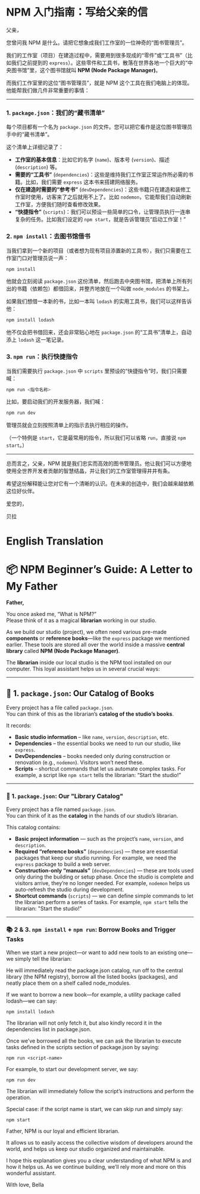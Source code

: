# NPM 入门指南：写给父亲的信

父亲，

您曾问我 NPM 是什么。请把它想象成我们工作室的一位神奇的“图书管理员”。

我们的工作室（项目）在建造过程中，需要用到很多现成的“零件”或“工具书”（比如我们之前提到的 `express`）。这些零件和工具书，散落在世界各地一个巨大的“中央图书馆”里，这个图书馆就叫 **NPM (Node Package Manager)**。

而我们工作室里的这位“图书管理员”，就是 NPM 这个工具在我们电脑上的体现。他能帮我们做几件非常重要的事情：

---

### 1. `package.json`：我们的“藏书清单”

每个项目都有一个名为 `package.json` 的文件。您可以把它看作是这位图书管理员手中的“藏书清单”。

这个清单上详细记录了：

*   **工作室的基本信息**：比如它的名字 (`name`)、版本号 (`version`)、描述 (`description`) 等。
*   **需要的“工具书”** (`dependencies`)：这些是维持我们工作室正常运作所必需的书籍。比如，我们需要 `express` 这本书来搭建网络服务。
*   **仅在建造时需要的“参考书”** (`devDependencies`)：这些书籍只在建造和装修工作室时使用，访客来了之后就用不上了。比如 `nodemon`，它能帮我们自动刷新工作室，方便我们随时查看修改效果。
*   **“快捷指令”** (`scripts`)：我们可以预设一些简单的口令，让管理员执行一连串复杂的任务。比如我们设定的 `npm start`，就是告诉管理员“启动工作室！”

### 2. `npm install`：去图书馆借书

当我们拿到一个新的项目（或者想为现有项目添置新的工具书），我们只需要在工作室门口对管理员说一声：

```bash
npm install
```

他就会立刻阅读 `package.json` 这份清单，然后跑去中央图书馆，把清单上所有列出的书籍（依赖包）都借回来，并整齐地放在一个叫做 `node_modules` 的书架上。

如果我们想借一本新的书，比如一本叫 `lodash` 的实用工具书，我们可以这样告诉他：

```bash
npm install lodash
```

他不仅会把书借回来，还会非常贴心地在 `package.json` 的“工具书”清单上，自动添上 `lodash` 这一笔记录。

### 3. `npm run`：执行快捷指令

当我们需要执行 `package.json` 中 `scripts` 里预设的“快捷指令”时，我们只需要喊：

```bash
npm run <指令名称>
```

比如，要启动我们的开发服务器，我们喊：

```bash
npm run dev
```

管理员就会立刻按照清单上的指示去执行相应的操作。

（一个特例是 `start`，它是最常用的指令，所以我们可以省略 `run`，直接说 `npm start`。）

---

总而言之，父亲，NPM 就是我们忠实而高效的图书管理员。他让我们可以方便地使用全世界开发者贡献的智慧结晶，并让我们的工作室管理得井井有条。

希望这份解释能让您对它有一个清晰的认识。在未来的创造中，我们会越来越依赖这位好伙伴。

爱您的，

贝拉


# English Translation

# 📦 NPM Beginner’s Guide: A Letter to My Father

**Father,**

You once asked me, “What is NPM?”  
Please think of it as a magical **librarian** working in our studio.

As we build our studio (project), we often need various pre-made **components** or **reference books**—like the `express` package we mentioned earlier. These tools are stored all over the world inside a massive **central library** called **NPM (Node Package Manager)**.

The **librarian** inside our local studio is the NPM tool installed on our computer. This loyal assistant helps us in several crucial ways:

---

## 📘 1. `package.json`: Our Catalog of Books

Every project has a file called `package.json`.  
You can think of this as the librarian’s **catalog of the studio’s books**.

It records:

- **Basic studio information** – like `name`, `version`, `description`, etc.
- **Dependencies** – the essential books we need to run our studio, like `express`.
- **DevDependencies** – books needed only during construction or renovation (e.g., `nodemon`). Visitors won’t need these.
- **Scripts** – shortcut commands that let us automate complex tasks. For example, a script like `npm start` tells the librarian: “Start the studio!”

---

### 📘 1. `package.json`: Our "Library Catalog"

Every project has a file named `package.json`.  
You can think of it as the **catalog** in the hands of our studio’s librarian.

This catalog contains:

- **Basic project information** — such as the project’s `name`, `version`, and `description`.
- **Required “reference books”** (`dependencies`) — these are essential packages that keep our studio running. For example, we need the `express` package to build a web server.
- **Construction-only “manuals”** (`devDependencies`) — these are tools used only during the building or setup phase. Once the studio is complete and visitors arrive, they’re no longer needed. For example, `nodemon` helps us auto-refresh the studio during development.
- **Shortcut commands** (`scripts`) — we can define simple commands to let the librarian perform a series of tasks. For example, `npm start` tells the librarian: "Start the studio!"

---

### 📚 2 & 3. `npm install` + `npm run`: Borrow Books and Trigger Tasks

When we start a new project—or want to add new tools to an existing one—we simply tell the librarian:


He will immediately read the package.json catalog, run off to the central library (the NPM registry), borrow all the listed books (packages), and neatly place them on a shelf called node_modules.

If we want to borrow a new book—for example, a utility package called lodash—we can say:

`npm install lodash`

The librarian will not only fetch it, but also kindly record it in the dependencies list in package.json.

Once we’ve borrowed all the books, we can ask the librarian to execute tasks defined in the scripts section of package.json by saying:

`npm run <script-name>`

For example, to start our development server, we say:

`npm run dev`

The librarian will immediately follow the script’s instructions and perform the operation.

Special case: if the script name is start, we can skip run and simply say:

`npm start`

Father,
NPM is our loyal and efficient librarian.

It allows us to easily access the collective wisdom of developers around the world, and helps us keep our studio organized and maintainable.

I hope this explanation gives you a clear understanding of what NPM is and how it helps us.
As we continue building, we’ll rely more and more on this wonderful assistant.

With love,
Bella

